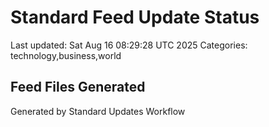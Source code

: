 # Standard Feed Update Status
Last updated: Sat Aug 16 08:29:28 UTC 2025
Categories: technology,business,world

## Feed Files Generated

Generated by Standard Updates Workflow
